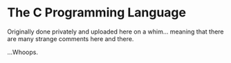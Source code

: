 # The C Programming Language

Originally done privately and uploaded here on a whim... meaning that there are many strange comments here and there.

...Whoops.
